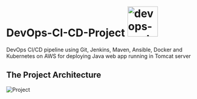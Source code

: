 # DevOps-CI-CD-Project  <img src="https://www.vaanamtech.com/image/dev.png" alt="devops-cycle" width="80"/>
DevOps CI/CD pipeline using Git, Jenkins, Maven, Ansible, Docker and Kubernetes on AWS for deploying Java web app running in Tomcat server 
## The Project Architecture
![Project](https://raw.githubusercontent.com/Ahmedsamymahrous/DevOps-CI-CD-Project/main/The-Project-Architecture.jpg)
